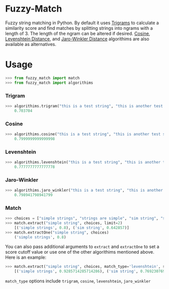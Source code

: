 # Fuzzy-Match
Fuzzy string matching in Python. By default it uses [Trigrams](https://en.wikipedia.org/wiki/Trigram) to calculate a similarity score and find matches by splitting strings into ngrams with a length of 3. The length of the ngram can be altered if desired. [Cosine](https://en.wikipedia.org/wiki/Cosine_similarity), [Levenshtein Distance](https://en.wikipedia.org/wiki/Levenshtein_distance), and [Jaro-Winkler Distance](https://en.wikipedia.org/wiki/Jaro%E2%80%93Winkler_distance) algorithims are also available as alternatives.

# Usage
```python
>>> from fuzzy_match import match
>>> from fuzzy_match import algorithims
```
### Trigram
```python
>>> algorithims.trigram("this is a test string", "this is another test string")
    0.703704
```
### Cosine
```python
>>> algorithims.cosine("this is a test string", "this is another test string")
    0.7999999999999998
```
### Levenshtein
```python
>>> algorithims.levenshtein("this is a test string", "this is another test string")
    0.7777777777777778
```
### Jaro-Winkler
```python
>>> algorithims.jaro_winkler("this is a test string", "this is another test string")
    0.798941798941799
```
### Match
```python
>>> choices = ["simple strings", "strings are simple", "sim string", "string to match", "matching simple strings", "matching strings again"]
>>> match.extract("simple string", choices, limit=2)
    [('simple strings', 0.8), ('sim string', 0.642857)]
>>> match.extractOne("simple string", choices)
    ('simple strings', 0.8)
```
You can also pass additional arguments to `extract` and `extractOne` to set a score cutoff value or use one of the other algorithims mentioned above. Here is an example:
```python
>>> match.extract("simple string", choices, match_type='levenshtein', score_cutoff=0.7)
    [('simple strings', 0.9285714285714286), ('sim string', 0.7692307692307693)]
```
`match_type` options include `trigram`, `cosine`, `levenshtein`, `jaro_winkler`